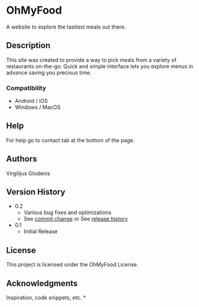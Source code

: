 # OhMyFood

A website to explore the tastiest meals out there.

## Description

This site was created to provide a way to pick meals from a variety of restaurants on-the-go. Quick and simple interface lets you explore menus in advance saving you precious time.

### Compatibility

* Android / iOS
* Windows / MacOS

## Help

For help go to contact tab at the bottom of the page.

## Authors

Virgilijus Glodenis

## Version History

* 0.2
    * Various bug fixes and optimizations
    * See [commit change]() or See [release history]()
* 0.1
    * Initial Release

## License

This project is licensed under the OhMyFood License.

## Acknowledgments

Inspiration, code snippets, etc.
* 
